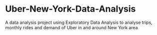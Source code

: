 # Uber-New-York-Data-Analysis
A data analysis project using Exploratory Data Analysis to analyse trips, monthly rides and demand of Uber in and around New York area
